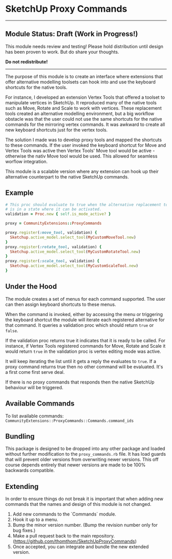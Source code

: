 SketchUp Proxy Commands
=======================

***

Module Status: Draft (Work in Progress!)
----------------------------------------

This module needs review and testing! Please hold distribution until design has
been proven to work. But do share your thoughts.

**Do not redistribute!**

***

The purpose of this module is to create an interface where extensions that offer
alternative modelling toolsets can hook into and use the keyboard shortcuts for
the native tools.

For instance, I developed an extension Vertex Tools that offered a toolset to
manipulate vertices in SketchUp. It reproduced many of the native tools such as
Move, Rotate and Scale to work with vertices. These replacement tools created
an alternative modelling environment, but a big workflow obstacle was that the
user could not use the same shortcuts for the native commands for the mirroring
vertex commands. It was awkward to create all new keyboard shortcuts just for
the vertex tools.

The solution I made was to develop proxy tools and mapped the shortcuts to these
commands. If the user invoked the keyboard shortcut for Move and Vertex Tools
was active then Vertex Tools' Move tool would be active - otherwise the nativ
Move tool would be used. This allowed for seamless worflow integration.

This module is a scalable version where any extension can hook up their
alternative counterpart to the native SketchUp commands.

Example
-------

```ruby
# This proc should evaluate to true when the alternative replacement tool
# is in a state where it can be activated.
validation = Proc.new { self.is_mode_active? }

proxy = CommunityExtensions::ProxyCommands

proxy.register(:move_tool, validation) {
  Sketchup.active_model.select_tool(MyCustomMoveTool.new)
}
proxy.register(:rotate_tool, validation) {
  Sketchup.active_model.select_tool(MyCustomRotateTool.new)
}
proxy.register(:scale_tool, validation) {
  Sketchup.active_model.select_tool(MyCustomScaleTool.new)
}
```

Under the Hood
--------------

The module creates a set of menus for each command supported. The user can then
assign keyboard shortcuts to these menus.

When the command is invoked, either by accessing the menu or triggering the 
keyboard shortcut the module will iterate each registered alternative for that
command. It queries a validation proc which should return `true` or `false`.

If the validation proc returns true it indicates that it is ready to be called.
For instance, if Vertex Tools registered commands for Move, Rotate and Scale it
would return `true` in the validation proc is vertex editing mode was active.

It will keep iterating the list until it gets a reply the evaluates to `true`.
If a proxy command returns true then no other command will be evaluated. It's a
first come first serve deal.

If there is no proxy commands that responds then the native SketchUp behaviour
will be triggered.

Available Commands
------------------

To list available commands:
`CommunityExtensions::ProxyCommands::Commands.command_ids`

Bundling
--------

This package is designed to be dropped into any other package and loaded without
further modification to the `proxy_commands.rb` file. It has load guards that
will prevent older versions from overwriting newer versions. This off course
depends entirely that newer versions are made to be 100% backwards compatible.

Extending
---------

In order to ensure things do not break it is important that when adding new
commands that the names and design of this module is not changed.

1. Add new commands to the ´Commands´ module.
2. Hook it up to a menu.
3. Bump the minor version number. (Bump the revision number only for bug fixes.)
4. Make a pull request back to the main repository.
   (https://github.com/thomthom/SketchUpProxyCommands)
5. Once accepted, you can integrate and bundle the new extended version.